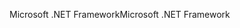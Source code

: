 <span data-ttu-id="cb568-101">Microsoft .NET Framework</span><span class="sxs-lookup"><span data-stu-id="cb568-101">Microsoft .NET Framework</span></span>